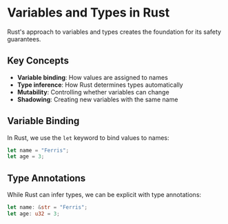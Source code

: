 # Variables and Types in Rust

Rust's approach to variables and types creates the foundation for its safety guarantees.

## Key Concepts

- **Variable binding**: How values are assigned to names
- **Type inference**: How Rust determines types automatically
- **Mutability**: Controlling whether variables can change
- **Shadowing**: Creating new variables with the same name

## Variable Binding

In Rust, we use the `let` keyword to bind values to names:

```rust
let name = "Ferris";
let age = 3;
```

## Type Annotations

While Rust can infer types, we can be explicit with type annotations:

```rust
let name: &str = "Ferris";
let age: u32 = 3;
```